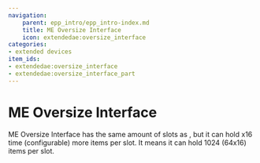 ```yaml
---
navigation:
    parent: epp_intro/epp_intro-index.md
    title: ME Oversize Interface
    icon: extendedae:oversize_interface
categories:
- extended devices
item_ids:
- extendedae:oversize_interface
- extendedae:oversize_interface_part
---
```


# ME Oversize Interface

<Row gap="20">
<BlockImage id="extendedae:oversize_interface" scale="8"></BlockImage>
<GameScene zoom="8" background="transparent">
  <ImportStructure src="../structure/cable_oversize_interface.snbt"></ImportStructure>
</GameScene>
</Row>

ME Oversize Interface has the same amount of slots as <ItemLink id="extendedae:ex_interface" />, but it can hold x16 time (configurable) more
items per slot. It means it can hold 1024 (64x16) items per slot.

